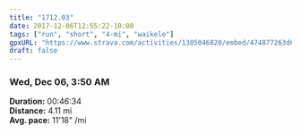 ```yaml
---
title: "1712.03"
date: 2017-12-06T12:55:22-10:00
tags: ["run", "short", "4-mi", "waikele"]
gpxURL: "https://www.strava.com/activities/1305046820/embed/474877263d6800d3c13b8534604dabdf7d2eff44"
draft: false
---
```


### Wed, Dec 06, 3:50 AM

**Duration:** 00:46:34  
**Distance:** 4.11 mi  
**Avg. pace:** 11'18" /mi
